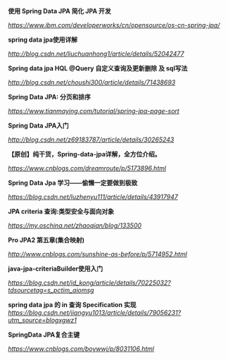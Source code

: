 **使用 Spring Data JPA 简化 JPA 开发**

*https://www.ibm.com/developerworks/cn/opensource/os-cn-spring-jpa/*



**spring data jpa使用详解**

*http://blog.csdn.net/liuchuanhong1/article/details/52042477*



**Spring data jpa HQL @Query 自定义查询及更新删除 及 sql写法**

*http://blog.csdn.net/choushi300/article/details/71438693*



**Spring Data JPA: 分页和排序**

*https://www.tianmaying.com/tutorial/spring-jpa-page-sort*



**Spring Data JPA入门**

*http://blog.csdn.net/z69183787/article/details/30265243*



**【原创】纯干货，Spring-data-jpa详解，全方位介绍。**

*https://www.cnblogs.com/dreamroute/p/5173896.html*



**Spring Data Jpa 学习——偷懒一定要做到极致**

*https://blog.csdn.net/luzhenyu111/article/details/43917947*



**JPA criteria 查询:类型安全与面向对象**

*https://my.oschina.net/zhaoqian/blog/133500*



**Pro JPA2 第五章(集合映射)**

*http://www.cnblogs.com/sunshine-as-before/p/5714952.html*



**java-jpa-criteriaBuilder使用入门**

*https://blog.csdn.net/id_kong/article/details/70225032?tdsourcetag=s_pctim_aiomsg*



**spring data jpa 的 in 查询 Specification 实现**
*https://blog.csdn.net/jiangyu1013/article/details/79056231?utm_source=blogxgwz1*



**SpringData JPA复合主键**

*https://www.cnblogs.com/boywwj/p/8031106.html*